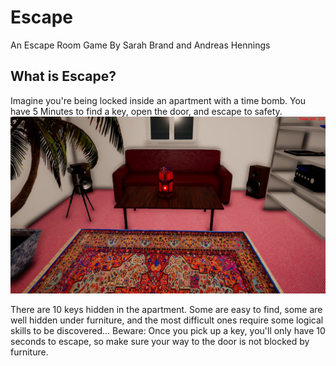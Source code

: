 # Escape
 An Escape Room Game
By Sarah Brand and Andreas Hennings

## What is Escape?
Imagine you're being locked inside an apartment with a time bomb. You have 5 Minutes to find a key, open the door, and escape to safety. 
![image](/Escape/vlcsnap-2021-08-01-11h10m42s467.png)

There are 10 keys hidden in the apartment. Some are easy to find, some are well hidden under furniture, and the most difficult ones require some logical skills to be discovered...
Beware: Once you pick up a key, you'll only have 10 seconds to escape, so make sure your way to the door is not blocked by furniture.
